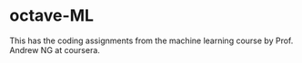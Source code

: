 # octave-ML
This has the coding assignments from the machine learning course by Prof. Andrew NG at coursera.

